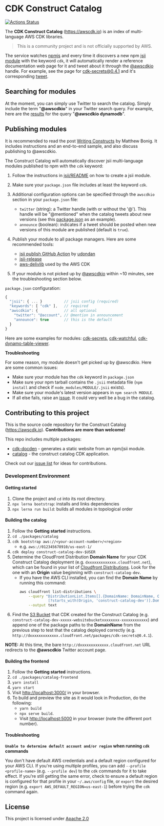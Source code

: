 # CDK Construct Catalog

[![Actions Status](https://github.com/construct-catalog/catalog/workflows/Deploy/badge.svg)](https://github.com/construct-catalog/catalog/actions)

The **CDK Construct Catalog** (https://awscdk.io) is an index of multi-language AWS CDK libraries.

> This is a community project and is not officially supported by AWS.

The service watches [npmjs](npmjs.com) and every time it discovers a new npm [jsii module](https://github.com/aws/jsii) with the keyword `cdk`, it will automatically render a reference documentation web page for it and tweet about it through the [@awscdkio](https://twitter.com/awscdkio) handle. For example, see the page for [cdk-secrets@0.4.1](https://awscdk.io/packages/cdk-secrets@0.4.1) and it's corresponding [tweet](https://twitter.com/awscdkio/status/1211268176274694145).

## Searching for modules

At the moment, you can simply use Twitter to search the catalog. Simply include the term "**@awscdkio**" in your Twitter search query. For example, here are the [results](https://twitter.com/search?q=%40awscdkio%20dynamodb) for the query "**@awscdkio dynamodb**".

## Publishing modules

It is recommended to read the post [Writing Constructs](https://www.matthewbonig.com/2020/01/11/creating-constructs) by Matthew Bonig. It includes instructions and an end-to-end sample, and also discuss publishing to @awscdkio.

The Construct Catalog will automatically discover jsii multi-language modules published to npm with the `cdk` keyword:

1. Follow the instructions in [jsii/README](https://github.com/aws/jsii) on how to create a jsii module.

2. Make sure your `package.json` file includes at least the keyword `cdk`.

3. Additional configuration options can be specified through the `awscdkio` section in your `package.json` file:

    - `twitter` (string): a Twitter handle (with or without the '@'). This handle will be
      "@mentioned" when the catalog tweets about new versions (see this
      [package.json](https://github.com/eladb/cdk-watchful/blob/master/package.json#L5)
      as an example).
    - `announce` (boolean): indicates if a tweet should be posted when new versions of this module are published (default is `true`).

4. Publish your module to all package managers. Here are some recommended tools:
   - [jsii publish GitHub Action](https://github.com/marketplace/actions/jsii-publish) by [udondan](https://github.com/udondan)
   - [jsii-release](https://github.com/eladb/jsii-release)
   - [aws-delivlib](https://github.com/awslabs/aws-delivlib) used by the AWS CDK

5. If your module is not picked up by [@awscdkio](https://twitter.com/awscdkio) within ~10 minutes, see the troubleshooting section below.

`package.json` configuration:

```js
{
  "jsii": { ... }          // jsii config (required)
  "keywords": [ "cdk" ],   // required
  "awscdkio": {            // all optional
    "twitter": "@account", // @mention in announcement
    "announce": true       // this is the default
  }
}
```

Here are some examples for modules: [cdk-secrets](https://github.com/udondan/cdk-secrets), [cdk-watchful](https://github.com/eladb/cdk-watchful), [cdk-dynamo-table-viewer](https://github.com/eladb/cdk-dynamo-table-viewer).

**Troubleshooting**

For some reason, my module doesn't get picked up by @awscdkio. Here are some common issues:

- Make sure your module has the `cdk` keyword in `package.json`
- Make sure your npm tarball contains the `.jsii` metadata file (`npm install` and check if `node_modules/MODULE/.jsii` exists).
- Make sure your module's latest version appears in `npm search MODULE`.
- If all else fails, raise an [issue](https://github.com/construct-catalog/catalog/issues/new). It could very well be a bug in the catalog.

## Contributing to this project

This is the source code repository for the Construct Catalog (https://awscdk.io). **Contributions are more than welcome!**

This repo includes multiple packages:

- [cdk-docden](./packages/cdk-docgen/README.md) - generates a static website from an npm/jsii module.
- [catalog](./packages/catalog/README.md) - the construct catalog CDK application.

Check out our [issue list](https://github.com/construct-catalog/catalog/issues) for ideas for contributions.

### Development Environment

#### Getting started

1. Clone the project and `cd` into its root directory.
2. `npx lerna bootstrap`: installs and links dependencies
3. `npx lerna run build`: builds all modules in topological order

#### Building the catalog

1. Follow the **Getting started** instructions.
2. `cd ./packages/catalog`
3. `cdk bootstrap aws://<your-account-number>/<region>`
    - e.g. `aws://012345678910/us-east-1/`
4. `cdk deploy construct-catalog-dev-$USER`
5. Determine the CloudFront Distribution **Domain Name** for your CDK Construct Catalog deployment (e.g. `dxxxxxxxxxxxxx.cloudfront.net`), which can be found in your list of [Cloudfront Distributions](https://console.aws.amazon.com/cloudfront/home). Look for the one with an **Origin** value beginning with `construct-catalog-dev`.
    * If you have the AWS CLI installed, you can find the **Domain Name** by running this command:
      ```bash
      aws cloudfront list-distributions \
          --query "DistributionList.Items[].{DomainName: DomainName, Origin: Origins.Items[].DomainName | [0]}
                   [?starts_with(Origin, 'construct-catalog-dev')].DomainName" \
          --output text
      ```
6. Find the [S3 Bucket](https://s3.console.aws.amazon.com/s3/home) that CDK created for the Construct Catalog (e.g. `construct-catalog-dev-xxxxx-websitebucketxxxxxxxx-xxxxxxxxxxxx`) and append one of the package paths to the **DomainName** from the previous step to test that the catalog deployed correctly (e.g. `http://dxxxxxxxxxxxxx.cloudfront.net/packages/cdk-secrets@0.4.1`).

**NOTE:** At this time, the bare `http://dxxxxxxxxxxxxx.cloudfront.net` URL redirects to the **@awscdkio** Twitter account page.

#### Building the frontend

1. Follow the **Getting started** instructions.
2. `cd ./packages/catalog-frontend`
3. `yarn install`
4. `yarn start`
5. Visit [http://localhost:3000/](http://localhost:3000/) in your browser.
6. To build and preview the site as it would look in Production, do the following:
    * `yarn build`
    * `npx serve build`.
    * Visit [http://localhost:5000](http://localhost:5000/) in your browser (note the different port number).

#### Troubleshooting

**`Unable to determine default account and/or region` when running `cdk` commands**

You don't have default AWS credentials and a default region configured for your AWS CLI. If you're using multiple profiles, you can add `--profile <profile-name>` (e.g. `--profile dev`) to the `cdk` commands for it to take effect. If you're still getting the same error, check to ensure a default region is configured for that profile in your `~/.aws/config` file, or `export` the desired region (e.g. `export AWS_DEFAULT_REGION=us-east-1`) before trying the `cdk` command again.

## License

This project is licensed under [Apache 2.0](./LICENSE)
